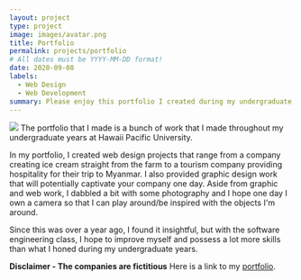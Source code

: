 ```yaml
---
layout: project
type: project
image: images/avatar.png
title: Portfolio
permalink: projects/portfolio
# All dates must be YYYY-MM-DD format!
date: 2020-09-08
labels:
  - Web Design
  - Web Development
summary: Please enjoy this portfolio I created during my undergraduate years.
---
```

<img class="ui image" src="../images/persia1.png">
The portfolio that I made is a bunch of work that I made throughout my undergraduate years at Hawaii Pacific University.

In my portfolio, I created web design projects that range from a company creating ice cream straight from the farm to a tourism company providing hospitality for their trip to Myanmar.  I also provided graphic design work that will potentially captivate your company one day.  Aside from graphic and web work, I dabbled a bit with some photography and I hope one day I own a camera so that I can play around/be inspired with the objects I'm around.

Since this was over a year ago, I found it insightful, but with the software engineering class, I hope to improve myself and possess a lot more skills than what I honed during my undergraduate years.

<b>Disclaimer - The companies are fictitious</b>
Here is a link to my [portfolio](http://danieljames.website/).



